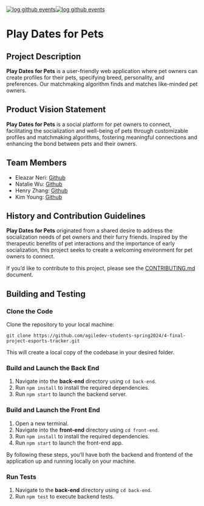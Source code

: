 [![log github events](https://github.com/agiledev-students-spring2024/4-final-project-pet-tinder/actions/workflows/event-logger.yml/badge.svg)](https://github.com/agiledev-students-spring2024/4-final-project-pet-tinder/actions/workflows/event-logger.yml)[![log github events](https://github.com/agiledev-students-spring2024/4-final-project-pet-tinder/actions/workflows/event-logger.yml/badge.svg)](https://github.com/agiledev-students-spring2024/4-final-project-pet-tinder/actions/workflows/event-logger.yml)
# Play Dates for Pets

##  Project Description

**Play Dates for Pets** is a user-friendly web application where pet owners can create profiles for their pets, specifying breed, personality, and preferences. Our matchmaking algorithm finds and matches like-minded pet owners. 

##  Product Vision Statement

**Play Dates for Pets** is a social platform for pet owners to connect, facilitating the socialization and well-being of pets through customizable profiles and matchmaking algorithms, fostering meaningful connections and enhancing the bond between pets and their owners.

## Team Members

* Eleazar Neri: [Github](https://github.com/afknero) 
* Natalie Wu: [Github](https://github.com/nawubyte)
* Henry Zhang: [Github](https://github.com/Nrezhang)
* Kim Young: [Github](https://github.com/Kyoung655)

## History and Contribution Guidelines

**Play Dates for Pets** originated from a shared desire to address the socialization needs of pet owners and their furry friends. Inspired by the therapeutic benefits of pet interactions and the importance of early socialization, this project seeks to create a welcoming environment for pet owners to connect. 

If you’d like to contribute to this project, please see the [CONTRIBUTING.md](/CONTRIBUTING.md) document.

## Building and Testing

### Clone the Code

Clone the repository to your local machine:

```
git clone https://github.com/agiledev-students-spring2024/4-final-project-esports-tracker.git
```

This will create a local copy of the codebase in your desired folder.

### Build and Launch the Back End

1. Navigate into the **back-end** directory using `cd back-end`.
1. Run `npm install` to install the required dependencies.
1. Run `npm start` to launch the backend server. 

### Build and Launch the Front End

1. Open a new terminal.
1. Navigate into the **front-end** directory using `cd front-end`.
1. Run `npm install` to install the required dependencies.
1. Run `npm start` to launch the front-end app.

By following these steps, you'll have both the backend and frontend of the application up and running locally on your machine.

### Run Tests

1. Navigate to the **back-end** directory using `cd back-end`.
1. Run `npm test` to execute backend tests.

